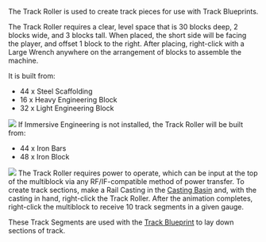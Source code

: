 The Track Roller is used to create track pieces for use with Track Blueprints.

The Track Roller requires a clear, level space that is 30 blocks deep, 2 blocks wide, and 3 blocks tall. When placed, the short side will be facing the player, and offset 1 block to the right. After placing, right-click with a Large Wrench anywhere on the arrangement of blocks to assemble the machine.

It is built from:
* 44 x Steel Scaffolding
* 16 x Heavy Engineering Block
* 32 x Light Engineering Block

![](immersiverailroading:wiki/images/trackroller1.png)
If Immersive Engineering is not installed, the Track Roller will be built from:
* 44 x Iron Bars
* 48 x Iron Block

![](immersiverailroading:wiki/images/trackroller2.png)
The Track Roller requires power to operate, which can be input at the top of the multiblock via any RF/IF-compatible method of power transfer. To create track sections, make a Rail Casting in the [Casting Basin](immersiverailroading:wiki/en_us/casting_basin.md) and, with the casting in hand, right-click the Track Roller. After the animation completes, right-click the multiblock to receive 10 track segments in a given gauge.

These Track Segments are used with the [Track Blueprint](immersiverailroading:wiki/en_us/track_blueprint.md) to lay down sections of track.
